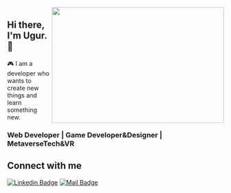 <img src="https://media.giphy.com/media/ALyFXxPgdsaPvSvP0x/giphy-downsized.gif" align="right" width="400" height="270" > 


## Hi there, I'm Ugur. 👋 

🎮 I am a developer who wants to create new things and learn something new.

###  Web Developer | Game Developer&Designer | MetaverseTech&VR 




## Connect with me

[![Linkedin Badge](https://img.shields.io/badge/linkedin-%230077B5.svg?&style=for-the-badge&logo=linkedin&logoColor=white)](https://linkedin.com/in/ugurcanakcay)
[![Mail Badge](https://img.shields.io/badge/email-c14438?style=for-the-badge&logo=Gmail&logoColor=white&link=mailto:ugurcanakcay.9@gmail.com)](mailto:ugurcanakcay.9@gmail.com)


